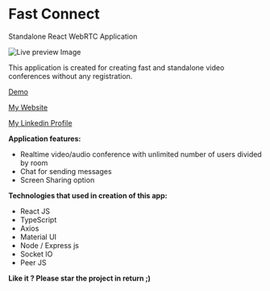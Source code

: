 # Fast Connect
Standalone React WebRTC Application

![Live preview Image](https://repository-images.githubusercontent.com/311447745/a180ea00-69a6-11eb-941b-55fb3c915ea1)

This application is created for creating fast and standalone video conferences without any registration.

[Demo](https://https://serene-refuge-81999.herokuapp.com/)

[My Website](https://huseyn0w.github.io/)

[My Linkedin Profile](https://linkedin.com/in/huseyn0w)



**Application features:**
- Realtime video/audio conference with unlimited number of users divided by room
- Chat for sending messages
- Screen Sharing option


**Technologies that used in creation of this app:**
- React JS
- TypeScript
- Axios
- Material UI
- Node / Express js
- Socket IO
- Peer JS

**Like it ? Please star the project in return ;)**